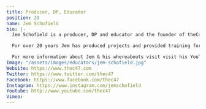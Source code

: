 ```yaml
---
title: Producer, DP, Educator
position: 23
name: Jem Schofield
bio: |-
  Jem Schofield is a producer, DP and educator and the founder of theC47, a full-service production company that focuses on video production, filmmaking, consulting & education. He started this journey as a kid (barely double digits) with a used Pentax K-1000. It was a great start to his education in this field, and nowadays he spends most of his time producing content, educating others and otherwise being borderline obsessed with cameras, production and the craft of lighting.

  For over 20 years Jem has produced projects and provided training for an ever-expanding client base. Current and past clients include AbelCine, Apple, Inc., ARRI, Canon, Corus Entertainment, LinkedIn Learning, MAC Group, MZed, NBCUniversal, NPR, PBS, Riverbed Technologies, Scottish Enterprise, Sony, TED, The Vitec Group, Walmart Films, Westcott, YouTube and Zeiss. Jem is also an equipment design consultant to many manufacturers in the film and television industry. He designed theC47 DP Kit & theC47 Book Light Kit (geared towards corporate, in-house and small to no crew productions), which is based on FJ Westcott's Scrim Jim Cine system.

  For more information about Jem & his whereabouts visit visit his YouTube Channel at www.youtube.com/thec47 where he posts ongoing educational content focused on the tech & craft of video production and filmmaking related to Small to No Crew production.
Image: "/assets/images/educators/jem-schofield.jpg"
Website: https://www.thec47.com
Twitter: https://www.twitter.com/thec47
Facebook: https://www.facebook.com/thec47
Instagram: https://www.instagram.com/jemschofield
Youtube: http://www.youtube.com/thec47
Vimeo: 
---
```


